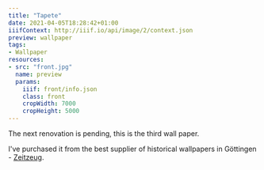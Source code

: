 ```yaml
---
title: "Tapete"
date: 2021-04-05T18:28:42+01:00
iiifContext: http://iiif.io/api/image/2/context.json
preview: wallpaper
tags:
- Wallpaper
resources:
- src: "front.jpg"
  name: preview
  params:
    iiif: front/info.json
    class: front
    cropWidth: 7000
    cropHeight: 5000
---
```

The next renovation is pending, this is the third wall paper.

I've purchased it from the best supplier of historical wallpapers in Göttingen - [Zeitzeug](http://zeitzeug.de/).
